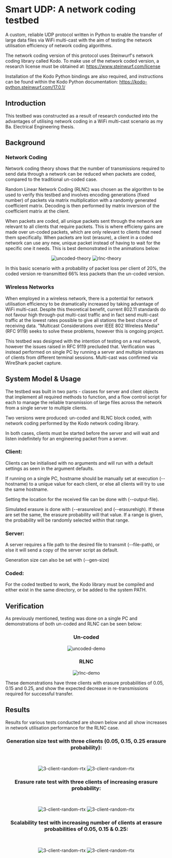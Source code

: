 # Smart UDP: A network coding testbed
A custom, reliable UDP protocol written in Python to enable the transfer of large data files via WiFi multi-cast with the aim of testing the network utilisation efficiency of network coding algorithms.

The network coding version of this protocol uses Steinwurf's network coding library called Kodo. To make use of the network coded version, a research license must be obtained at:
https://www.steinwurf.com/license

Installation of the Kodo Python bindings are also required, and instructions can be found within the Kodo Python documentation:
https://kodo-python.steinwurf.com/17.0.1/

## Introduction

This testbed was constructed as a result of research conducted into the advantages of utilising network coding in a WiFi multi-cast scenario as my Ba. Electrical Engineering thesis.

## Background

### Network Coding
Network coding theory shows that the number of transmissions required to send data through a network can be reduced when packets are coded, compared to the traditional un-coded case. 

Random Linear Network Coding (RLNC) was chosen as the algorithm to be used to verify this testbed and involves encoding generations (fixed number) of packets via matrix multiplication with a randomly generated coefficient matrix. Decoding is then performed by matrix inversion of the coefficient matrix at the client.

When packets are coded, all unique packets sent through the network are relevant to all clients that require packets. This is where efficieny gains are made over un-coded packets, which are only relevant to clients that need them specifically. When packets are lost (erasure), a client in a coded network can use any new, unique packet instead of having to wait for the specific one it needs. This is best demonstrated in the animations below:

<center>

![uncoded-theory](img/uncoded.gif)
![rlnc-theory](img/coded.gif)

</center>

In this basic scenario with a probability of packet loss per client of 20%, the coded version re-transmitted 66% less packets than the un-coded version.

### Wireless Networks

When employed in a wireless network, there is a potential for network utilisation efficiency to be dramatically increased by taking advantage of WiFi multi-cast. Despite this theoretical benefit, current 802.11 standards do not favour high through-put multi-cast traffic and in fact send multi-cast traffic at the lowest rates possible to give all stations the best chance of receiving data. "Multicast Considerations over IEEE 802 Wireless Media" (RFC 9119) seeks to solve these problems, however this is ongoing project.

This testbed was designed with the intention of testing on a real network, however the issues raised in RFC 9119 precluded that. Verification was instead performed on single PC by running a server and multiple instances of clients from different terminal sessions. Multi-cast was confirmed via WireShark packet capture.

## System Model & Usage

The testbed was built in two parts - classes for server and client objects that implement all required methods to function, and a flow control script for each to manage the reliable transmission of large files across the network from a single server to multiple clients.

Two versions were produced: un-coded and RLNC block coded, with network coding performed by the Kodo network coding library.

In both cases, clients must be started before the server and will wait and listen indefinitely for an engineering packet from a server.

### Client:

Clients can be initialised with no arguments and will run with a default settings as seen in the argument defaults.

If running on a single PC, hostname should be manually set at execution (--hostname) to a unique value for each client, or else all clients will try to use the same hostname.

Setting the location for the received file can be done with (--output-file).

Simulated erasure is done with (--erasurelow) and (--erasurehigh). If these are set the same, the erasure probability will that value. If a range is given, the probability will be randomly selected within that range.

### Server:

A server requires a file path to the desired file to transmit (--file-path), or else it will send a copy of the server script as default.

Generation size can also be set with (--gen-size)

### Coded:

For the coded testbed to work, the Kodo library must be compiled and either exist in the same directory, or be added to the system PATH.



## Verification

As previously mentioned, testing was done on a single PC and demonstrations of both un-coded and RLNC can be seen below:

<center>

### Un-coded

![uncoded-demo](img/uncodedVid.gif)

### RLNC

![rlnc-demo](img/codedVid.gif)

</center>

These demonstrations have three clients with erasure probabilities of 0.05, 0.15 and 0.25, and show the expected decrease in re-transmissions required for successful transfer.

## Results

Results for various tests conducted are shown below and all show increases in network utilisation performance for the RLNC case.

<center>

### Generation size test with three clients (0.05, 0.15, 0.25 erasure probability):
<br>

![3-client-random-rtx](img/test1rtx.svg)
![3-client-random-rtx](img/test1dr.svg)

### Erasure rate test with three clients of increasing erasure probability:
<br>

![3-client-random-rtx](img/test2rtx.svg)
![3-client-random-rtx](img/test2dr.svg)

### Scalability test with increasing number of clients at erasure probabilities of 0.05, 0.15 & 0.25:
<br>

![3-client-random-rtx](img/test3rtx.svg)
![3-client-random-rtx](img/test3dr.svg)

</center>


